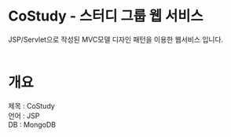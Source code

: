 # CoStudy - 스터디 그룹 웹 서비스
JSP/Servlet으로 작성된 MVC모델 디자인 패턴을 이용한 웹서비스 입니다.
<br />
<br />

# 개요
제목 : CoStudy<br />
언어 : JSP<br />
DB : MongoDB
